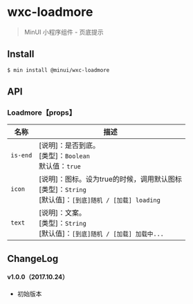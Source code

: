 # wxc-loadmore

> MinUI 小程序组件 - 页底提示

## Install

``` bash
$ min install @minui/wxc-loadmore
```

## API

### Loadmore【props】

| 名称                  | 描述                         |
|----------------------|------------------------------|
|`is-end`                | [说明]：是否到底。<br>[类型]：`Boolean`<br>默认值：`true` <br>
|`icon`               | [说明]：图标。设为true的时候，调用默认图标<br>[类型]：`String`<br>[默认值]：`[到底]随机 / [加载] loading` <br>   |
|`text`               | [说明]：文案。<br>[类型]：`String`<br>[默认值]：`[到底]随机 / [加载] 加载中...` <br>     |

##  ChangeLog

#### v1.0.0（2017.10.24）

- 初始版本

